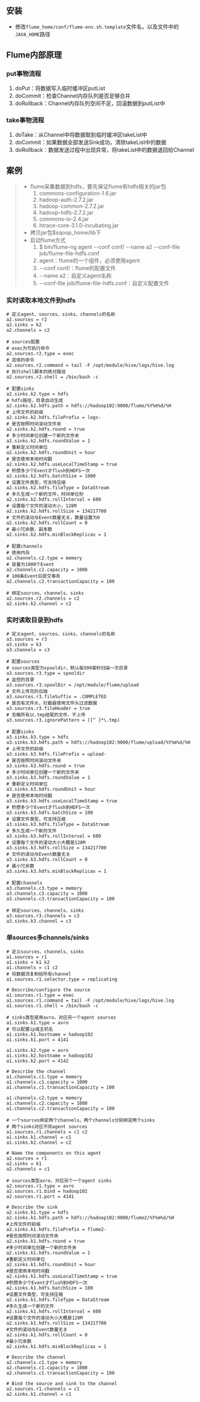 ## 安装

* 修改`flume_home/conf/flume-env.sh.template`文件名，以及文件中的`JAVA_HOME`路径

## Flume内部原理

### put事物流程

1. doPut：将数据写入临时缓冲区putList
2. doCommit：检查Channel内存队列是否足够合并
3. doRollback：Channel内存队列空间不足，回滚数据到putList中

### take事物流程

1. doTake：从Channel中将数据取到临时缓冲区takeList中
2. doCommit：如果数据全部发送Sink成功，清除takeList中的数据
3. doRollback：数据发送过程中出现异常，将takeList中的数据退回给Channel

## 案例

> * flume采集数据到hdfs，要先保证flume有hdfs相关的jar包
>   1. commons-configuration-1.6.jar
>   2. hadoop-auth-2.7.2.jar
>   3. hadoop-common-2.7.2.jar
>   4. hadoop-hdfs-2.7.2.jar
>   5. commons-io-2.4.jar
>   6. htrace-core-3.1.0-incubating.jar
> * 拷贝jar包$sqoop_home/lib下
> * 启动flume方式
>   1. $ bin/flume-ng agent --conf conf/ --name a2 --conf-file job/flume-file-hdfs.conf
>   2. agent：flume的一个组件，必须使用agent
>   3. --conf conf/：flume的配置文件
>   4. --name a2：自定义agent名称
>   5. --conf-file job/flume-file-hdfs.conf：自定义配置文件

### 实时读取本地文件到hdfs

```shell
# 定义agent、sources、sinks、channels的名称
a2.sources = r2
a2.sinks = k2
a2.channels = c2

# sources配置
# exec为可执行命令
a2.sources.r2.type = exec
# 具体的命令
a2.sources.r2.command = tail -F /opt/module/hive/logs/hive.log
# 执行shell脚本的绝对路径
a2.sources.r2.shell = /bin/bash -c

# 配置sinks
a2.sinks.k2.type = hdfs
# hdfs路径，目录自动生成
a2.sinks.k2.hdfs.path = hdfs://hadoop102:9000/flume/%Y%m%d/%H
# 上传文件的前缀
a2.sinks.k2.hdfs.filePrefix = logs-
# 是否按照时间滚动文件夹
a2.sinks.k2.hdfs.round = true
# 多少时间单位创建一个新的文件夹
a2.sinks.k2.hdfs.roundValue = 1
# 重新定义时间单位
a2.sinks.k2.hdfs.roundUnit = hour
# 是否使用本地时间戳
a2.sinks.k2.hdfs.useLocalTimeStamp = true
# 积攒多少个Event才flush到HDFS一次
a2.sinks.k2.hdfs.batchSize = 1000
# 设置文件类型，可支持压缩
a2.sinks.k2.hdfs.fileType = DataStream
# 多久生成一个新的文件，时间单位秒
a2.sinks.k2.hdfs.rollInterval = 600
# 设置每个文件的滚动大小，128M
a2.sinks.k2.hdfs.rollSize = 134217700
# 文件的滚动与Event数量无关，数量设置为0
a2.sinks.k2.hdfs.rollCount = 0
# 最小冗余数，副本数
a2.sinks.k2.hdfs.minBlockReplicas = 1

# 配置channels
# 使用内存
a2.channels.c2.type = memory
# 容量为1000个Event
a2.channels.c2.capacity = 1000
# 100条Event后提交事务
a2.channels.c2.transactionCapacity = 100

# 绑定sources、channels、sinks
a2.sources.r2.channels = c2
a2.sinks.k2.channel = c2
```

### 实时读取目录到hdfs

```shell
# 定义agent、sources、sinks、channels的名称
a3.sources = r3
a3.sinks = k3
a3.channels = c3

# 配置sources
# sources类型为spooldir，默认每500毫秒扫描一次目录
a3.sources.r3.type = spooldir
# 监控的目录
a3.sources.r3.spoolDir = /opt/module/flume/upload
# 文件上传完的后缀
a3.sources.r3.fileSuffix = .COMPLETED
# 是否有文件头，拦截器使用文件头过滤数据
a3.sources.r3.fileHeader = true
# 忽略所有以.tmp结尾的文件，不上传
a3.sources.r3.ignorePattern = ([^ ]*\.tmp)

# 配置sinks
a3.sinks.k3.type = hdfs
a3.sinks.k3.hdfs.path = hdfs://hadoop102:9000/flume/upload/%Y%m%d/%H
# 上传文件的前缀
a3.sinks.k3.hdfs.filePrefix = upload-
# 是否按照时间滚动文件夹
a3.sinks.k3.hdfs.round = true
# 多少时间单位创建一个新的文件夹
a3.sinks.k3.hdfs.roundValue = 1
# 重新定义时间单位
a3.sinks.k3.hdfs.roundUnit = hour
# 是否使用本地时间戳
a3.sinks.k3.hdfs.useLocalTimeStamp = true
# 积攒多少个Event才flush到HDFS一次
a3.sinks.k3.hdfs.batchSize = 100
# 设置文件类型，可支持压缩
a3.sinks.k3.hdfs.fileType = DataStream
# 多久生成一个新的文件
a3.sinks.k3.hdfs.rollInterval = 600
# 设置每个文件的滚动大小大概是128M
a3.sinks.k3.hdfs.rollSize = 134217700
# 文件的滚动与Event数量无关
a3.sinks.k3.hdfs.rollCount = 0
# 最小冗余数
a3.sinks.k3.hdfs.minBlockReplicas = 1

# 配置channels
a3.channels.c3.type = memory
a3.channels.c3.capacity = 1000
a3.channels.c3.transactionCapacity = 100

# 绑定sources、channels、sinks
a3.sources.r3.channels = c3
a3.sinks.k3.channel = c3
```

### 单sources多channels/sinks

```shell
# 定义sources、channels、sinks
a1.sources = r1
a1.sinks = k1 k2
a1.channels = c1 c2
# 将数据流复制给所有channel
a1.sources.r1.selector.type = replicating

# Describe/configure the source
a1.sources.r1.type = exec
a1.sources.r1.command = tail -F /opt/module/hive/logs/hive.log
a1.sources.r1.shell = /bin/bash -c

# sinks类型是用avro，对应另一个agent sources
a1.sinks.k1.type = avro
# 可以配置ip或主机名
a1.sinks.k1.hostname = hadoop102 
a1.sinks.k1.port = 4141

a1.sinks.k2.type = avro
a1.sinks.k2.hostname = hadoop102
a1.sinks.k2.port = 4142

# Describe the channel
a1.channels.c1.type = memory
a1.channels.c1.capacity = 1000
a1.channels.c1.transactionCapacity = 100

a1.channels.c2.type = memory
a1.channels.c2.capacity = 1000
a1.channels.c2.transactionCapacity = 100

# 一个sources绑定两个channels，两个channels分别绑定两个sinks
# 两个sinks对应不同agent sources
a1.sources.r1.channels = c1 c2
a1.sinks.k1.channel = c1
a1.sinks.k2.channel = c2
```



```shell
# Name the components on this agent
a2.sources = r1
a2.sinks = k1
a2.channels = c1

# sources类型avro，对应另个一个agent sinks
a2.sources.r1.type = avro
a2.sources.r1.bind = hadoop102
a2.sources.r1.port = 4141

# Describe the sink
a2.sinks.k1.type = hdfs
a2.sinks.k1.hdfs.path = hdfs://hadoop102:9000/flume2/%Y%m%d/%H
#上传文件的前缀
a2.sinks.k1.hdfs.filePrefix = flume2-
#是否按照时间滚动文件夹
a2.sinks.k1.hdfs.round = true
#多少时间单位创建一个新的文件夹
a2.sinks.k1.hdfs.roundValue = 1
#重新定义时间单位
a2.sinks.k1.hdfs.roundUnit = hour
#是否使用本地时间戳
a2.sinks.k1.hdfs.useLocalTimeStamp = true
#积攒多少个Event才flush到HDFS一次
a2.sinks.k1.hdfs.batchSize = 100
#设置文件类型，可支持压缩
a2.sinks.k1.hdfs.fileType = DataStream
#多久生成一个新的文件
a2.sinks.k1.hdfs.rollInterval = 600
#设置每个文件的滚动大小大概是128M
a2.sinks.k1.hdfs.rollSize = 134217700
#文件的滚动与Event数量无关
a2.sinks.k1.hdfs.rollCount = 0
#最小冗余数
a2.sinks.k1.hdfs.minBlockReplicas = 1

# Describe the channel
a2.channels.c1.type = memory
a2.channels.c1.capacity = 1000
a2.channels.c1.transactionCapacity = 100

# Bind the source and sink to the channel
a2.sources.r1.channels = c1
a2.sinks.k1.channel = c1
```



